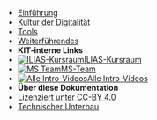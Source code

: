 - [Einführung](01_Intro)
- [Kultur der Digitalität](02_Kultur)
- [Tools](03_Tools)
- [Weiterführendes](04_Beyond)
- **KIT-interne Links**
- [![ILIAS-Kursraum](https://icongr.am/octicons/rocket.svg?size=16&color=currentColor)ILIAS-Kursraum](https://ilias.studium.kit.edu/goto.php?target=crs_1083151&client_id=produktiv)
- [![MS Team](https://icongr.am/octicons/people.svg?size=16&color=currentColor)MS-Team](https://connect.studium.kit.edu/teams/join/UFTXtJiJ9f)
- [![Alle Intro-Videos](https://icongr.am/octicons/play.svg?size=16&color=currentColor)Alle Intro-Videos](https://mediaservice.bibliothek.kit.edu/#/details/DIVA-2020-C18)
- **Über diese Dokumentation**
- [Lizenziert unter CC-BY 4.0](CCLizenz)
- [Technischer Unterbau](https://github.com/hibbitts-design/docsify-open-course-starter-kit/blob/master/README.md)
